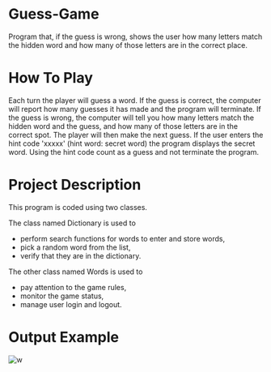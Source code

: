 # Guess-Game
  Program that, if the guess is wrong, shows the user how many letters match the hidden word and how many of those letters are in the correct place. 

# How To Play
  Each turn the player will guess a word. If the guess is correct, the computer will report how many guesses it has made and the program will terminate. If the guess is wrong, the computer will tell you how many letters match the hidden word and the guess, and how many of those letters are in the correct spot. The player will then make the next guess. If the user enters the hint code 'xxxxx' (hint word: secret word) the program displays the secret word. Using the hint code count as a guess and not terminate the program.

# Project Description
 This program is coded using two classes. 
 
 The class named Dictionary is used to 
 - perform search functions for words to enter and store words, 
 - pick a random word from the list, 
 - verify that they are in the dictionary.
 
 The other class named Words is used to 
 - pay attention to the game rules, 
 - monitor the game status, 
 - manage user login and logout.

# Output Example
![w](https://user-images.githubusercontent.com/102357822/197335102-f1e98f15-596a-4592-b31d-f57c4f274974.png)
